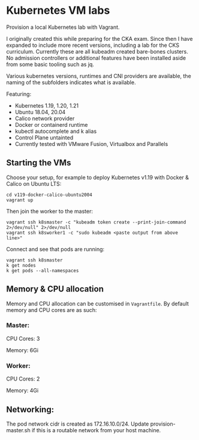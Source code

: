 # Kubernetes VM labs

Provision a local Kubernetes lab with Vagrant.

I originally created this while preparing for the CKA exam. Since then I have expanded to include more recent versions, including a lab for the CKS curriculum. Currently these are all kubeadm created bare-bones clusters. No admission controllers or additional features have been installed aside from some basic tooling such as jq.

Various kubernetes versions, runtimes and CNI providers are available, the naming of the subfolders indicates what is available.

Featuring:

- Kubernetes 1.19, 1.20, 1.21
- Ubuntu 18.04, 20.04
- Calico network provider
- Docker or containerd runtime
- kubectl autocomplete and k alias
- Control Plane untainted
- Currently tested with VMware Fusion, Virtualbox and Parallels

## Starting the VMs

Choose your setup, for example to deploy Kubernetes v1.19 with Docker & Calico on Ubuntu LTS:

```
cd v119-docker-calico-ubuntu2004
vagrant up
```

Then join the worker to the master:

```
vagrant ssh k8smaster -c "kubeadm token create --print-join-command 2>/dev/null" 2>/dev/null
vagrant ssh k8sworker1 -c "sudo kubeadm <paste output from above line>"
```

Connect and see that pods are running:

```
vagrant ssh k8smaster
k get nodes
k get pods --all-namespaces
```

## Memory & CPU allocation

Memory and CPU allocation can be customised in `Vagrantfile`.
By default memory and CPU cores are as such:

### Master:

CPU Cores: 3

Memory: 6Gi

### Worker:

CPU Cores: 2

Memory: 4Gi
 

## Networking:

The pod network cidr is created as 172.16.10.0/24. Update provision-master.sh 
if this is a routable network from your host machine.
